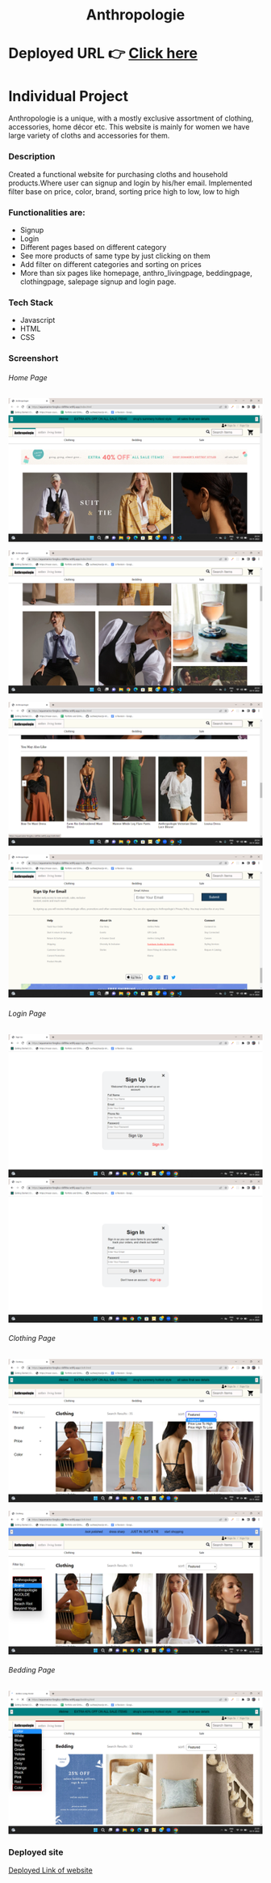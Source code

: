 <h1 align="center">Anthropologie</h1>

# Deployed URL 👉 [Click here](https://aquamarine-fenglisu-ddf06e.netlify.app/index.html)

# Individual Project 
 
Anthropologie is a unique, with a mostly exclusive assortment of clothing, accessories, home décor etc. This website is mainly for women we have large variety of cloths and accessories for them.   

### Description

Created a functional website for purchasing cloths and household products.Where user 
can signup and login by his/her email.
Implemented filter base on price, color, brand, sorting price high to low, low to high 

### Functionalities are:

* Signup 
* Login
* Different pages based on different category
* See more products of same type by just clicking on them 
* Add filter on different categories and sorting on prices 
* More than six pages like homepage, anthro_livingpage, beddingpage, clothingpage, salepage signup and login page. 

### Tech Stack

* Javascript 
* HTML
* CSS




### Screenshort

###### Home Page
![Screenshot (7)](https://github.com/Durgesh9871/ReadmeImages/blob/main/Anthro_Image/HomePage/Screenshot%20(10).png?raw=true)

![Screenshot (8)](https://github.com/Durgesh9871/ReadmeImages/blob/main/Anthro_Image/HomePage/Screenshot%20(11).png?raw=true)

![Screenshot (9)](https://github.com/Durgesh9871/ReadmeImages/blob/main/Anthro_Image/HomePage/Screenshot%20(12).png?raw=true)

![Screenshot (10)](https://github.com/Durgesh9871/ReadmeImages/blob/main/Anthro_Image/HomePage/Screenshot%20(13).png?raw=true)



###### Login Page

![Screenshot (30)](https://github.com/Durgesh9871/ReadmeImages/blob/main/Anthro_Image/SignUp/Screenshot%20(20).png?raw=true)
![Screenshot (30)](https://github.com/Durgesh9871/ReadmeImages/blob/main/Anthro_Image/SignUp/Screenshot%20(29).png?raw=true)



###### Clothing Page

![Screenshot (12)](https://github.com/Durgesh9871/ReadmeImages/blob/main/Anthro_Image/ClothPage/Screenshot%20(14).png?raw=true)

![Screenshot (13)](https://github.com/Durgesh9871/ReadmeImages/blob/main/Anthro_Image/ClothPage/Screenshot%20(18).png?raw=true)

###### Bedding Page

![Screenshot (22)](https://github.com/Durgesh9871/ReadmeImages/blob/main/Anthro_Image/BeddingPage/Screenshot%20(19).png?raw=true)



### Deployed site

[Deployed Link of website](https://aquamarine-fenglisu-ddf06e.netlify.app/index.html)
